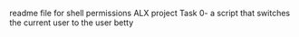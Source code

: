 readme file for shell permissions ALX project
Task 0- a script that switches the current user to the user betty
